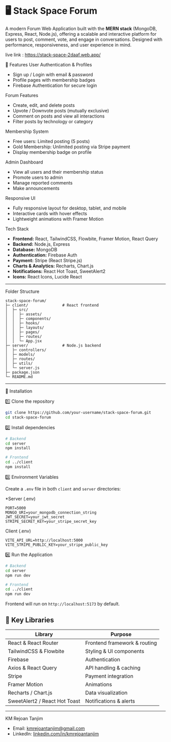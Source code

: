 # 🖥 Stack Space Forum

A modern Forum Web Application built with the **MERN stack** (MongoDB, Express, React, Node.js), offering a scalable and interactive platform for users to post, comment, vote, and engage in conversations. Designed with performance, responsiveness, and user experience in mind.

live link : https://stack-space-2daaf.web.app/

🔹 Features
User Authentication & Profiles

  * Sign up / Login with email & password
  * Profile pages with membership badges
  * Firebase Authentication for secure login

Forum Features

  * Create, edit, and delete posts
  * Upvote / Downvote posts (mutually exclusive)
  * Comment on posts and view all interactions
  * Filter posts by technology or category

Membership System

  * Free users: Limited posting (5 posts)
  * Gold Membership: Unlimited posting via Stripe payment
  * Display membership badge on profile

Admin Dashboard

  * View all users and their membership status
  * Promote users to admin
  * Manage reported comments
  * Make announcements

Responsive UI

  * Fully responsive layout for desktop, tablet, and mobile
  * Interactive cards with hover effects
  * Lightweight animations with Framer Motion

Tech Stack

  * **Frontend:** React, TailwindCSS, Flowbite, Framer Motion, React Query
  * **Backend:** Node.js, Express
  * **Database:** MongoDB
  * **Authentication:** Firebase Auth
  * **Payment:** Stripe (React Stripe.js)
  * **Charts & Analytics:** Recharts, Chart.js
  * **Notifications:** React Hot Toast, SweetAlert2
  * **Icons:** React Icons, Lucide React

---

Folder Structure

```
stack-space-forum/
├─ client/               # React frontend
│  ├─ src/
│  │  ├─ assets/
│  │  ├─ components/
│  │  ├─ hooks/
│  │  ├─ layouts/
│  │  ├─ pages/
│  │  ├─ routes/
│  │  └─ App.jsx
├─ server/               # Node.js backend
│  ├─ controllers/
│  ├─ models/
│  ├─ routes/
│  ├─ utils/
│  └─ server.js
├─ package.json
└─ README.md
```

---

🔹 Installation

1️⃣ Clone the repository

```bash
git clone https://github.com/your-username/stack-space-forum.git
cd stack-space-forum
```

2️⃣ Install dependencies

```bash
# Backend
cd server
npm install

# Frontend
cd ../client
npm install
```

3️⃣ Environment Variables

Create a `.env` file in both `client` and `server` directories:

*Server (.env)
```
PORT=5000
MONGO_URI=your_mongodb_connection_string
JWT_SECRET=your_jwt_secret
STRIPE_SECRET_KEY=your_stripe_secret_key
```

Client (.env)

```
VITE_API_URL=http://localhost:5000
VITE_STRIPE_PUBLIC_KEY=your_stripe_public_key
```

4️⃣ Run the Application

```bash
# Backend
cd server
npm run dev

# Frontend
cd ../client
npm run dev
```

Frontend will run on `http://localhost:5173` by default.

## 🔹 Key Libraries

| Library                       | Purpose                      |
| ----------------------------- | ---------------------------- |
| React & React Router          | Frontend framework & routing |
| TailwindCSS & Flowbite        | Styling & UI components      |
| Firebase                      | Authentication               |
| Axios & React Query           | API handling & caching       |
| Stripe                        | Payment integration          |
| Framer Motion                 | Animations                   |
| Recharts / Chart.js           | Data visualization           |
| SweetAlert2 / React Hot Toast | Notifications & alerts       |

---





KM Rejoan Tanjim

* Email: [kmrejoantanjim@gmail.com](mailto:kmrejoantanjim@gmail.com)
* LinkedIn: [linkedin.com/in/kmrejoantanjim](https://www.linkedin.com/in/kmrejoantanjim/)


